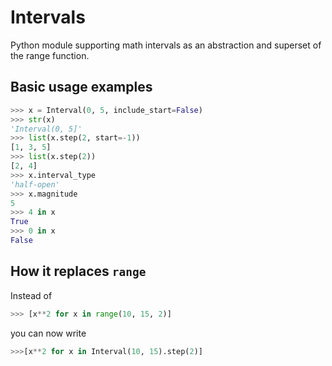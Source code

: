 # Intervals
Python module supporting math intervals as an abstraction and superset of the range function.

## Basic usage examples
```python
>>> x = Interval(0, 5, include_start=False)
>>> str(x)
'Interval(0, 5]'
>>> list(x.step(2, start=-1))
[1, 3, 5]
>>> list(x.step(2))
[2, 4]
>>> x.interval_type
'half-open'
>>> x.magnitude
5
>>> 4 in x
True
>>> 0 in x
False
```

## How it replaces `range`
Instead of
```python
>>> [x**2 for x in range(10, 15, 2)]
```
you can now write
```python
>>>[x**2 for x in Interval(10, 15).step(2)]
```
